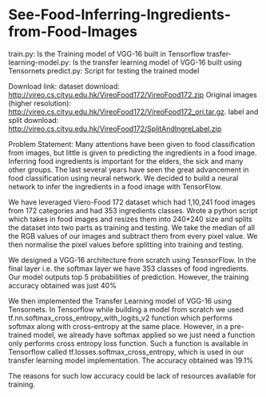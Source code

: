 # See-Food-Inferring-Ingredients-from-Food-Images

train.py: Is the Training model of VGG-16 built in Tensorflow
trasfer-learning-model.py: Is the transfer learning model of VGG-16 built using Tensornets
predict.py: Script for testing the trained model

Download link: 
dataset download: http://vireo.cs.cityu.edu.hk/VireoFood172/VireoFood172.zip
Original images (higher resolution): http://vireo.cs.cityu.edu.hk/VireoFood172/VireoFood172_ori.tar.gz.
label and split download: http://vireo.cs.cityu.edu.hk/VireoFood172/SplitAndIngreLabel.zip

Problem Statement: Many attentions have been given to food classification from images, but little is given to predicting the ingredients in a food image. Inferring food ingredients is important for the elders, the sick and many other groups. The last several years have seen the great advancement in food classification using neural network. We decided to build a neural network to infer the ingredients in a food image with TensorFlow.

We have leveraged Viero-Food 172 dataset which had 1,10,241 food images from 172 categories and had 353 ingredients classes. Wrote a python script which takes in food images and resizes them into 240*240 size and splits the dataset into two parts as training and testing. We take the median of all the RGB values of our images and subtract them from every pixel value. We then normalise the pixel values before splitting into training and testing.

We designed a VGG-16 architecture from scratch using TesnsorFlow. In the final layer i.e. the softmax layer we have 353 classes of food ingredients. Our model outputs top 5 probabilities of prediction. However, the training accuracy obtained was just 40%

We then implemented the Transfer Learning model of VGG-16 using Tensornets. In Tensorflow while building a model from scratch we used tf.nn.softmax_cross_entropy_with_logits_v2 function which performs softmax along with cross-entropy at the same place. However, in a pre-trained model, we already have softmax applied so we just need a function only performs cross entropy loss function. Such a function is available in Tensorflow called tf.losses.softmax_cross_entropy, which is used in our transfer learning model implementation. The accuracy obtained was 19.1%

The reasons for such low accuracy could be lack of resources available for training.

